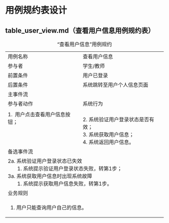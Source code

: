 # 用例规约表设计

## table_user_view.md（查看用户信息用例规约表）

<table>
    <caption>“查看用户信息”用例规约</caption>
    <tr>
        <td>用例名称</td>
        <td>查看用户信息</td>
    </tr>
    <tr>
        <td>参与者</td>
        <td>学生/教师</td>
    </tr>
    <tr>
        <td>前置条件</td>
        <td>用户已登录</td>
    </tr>
    <tr>
        <td>后置条件</td>
        <td>系统跳转至用户个人信息页面</td>
    </tr>
    <tr>
        <td colspan="2">主事件流</td>
    </tr>
    <tr>
        <td>参与者动作</td>
        <td>系统行为</td>
    </tr>
    <tr>
        <td>
            1. 用户点击查看用户信息按钮；<br><br><br><br>
        </td>
        <td>
            <br>
            2. 系统验证用户登录状态是否有效；<br>
            3. 系统获取用户信息；<br>
            4. 系统返回用户信息。
        </td>
    </tr>
    <tr>
        <td colspan="2">备选事件流</td>
    </tr>
    <tr>
        <td colspan="2">
            2a. 系统验证用户登录状态已失效<br>
                &nbsp&nbsp&nbsp&nbsp&nbsp&nbsp
                1. 系统提示验证用户登录状态失败，转第1步；<br>
            3a. 系统获取用户信息时出现系统故障<br>
                &nbsp&nbsp&nbsp&nbsp&nbsp&nbsp
                1. 系统提示获取用户信息失败，转第1步。
        </td>
    </tr>
    <tr>
        <td colspan="2">业务规则</td>
    </tr>
    <tr>
        <td colspan="2">
            <ol>
                <li>用户只能查询用户自己的信息。</li>
            </ol>
        </td>
    </tr>
</table>